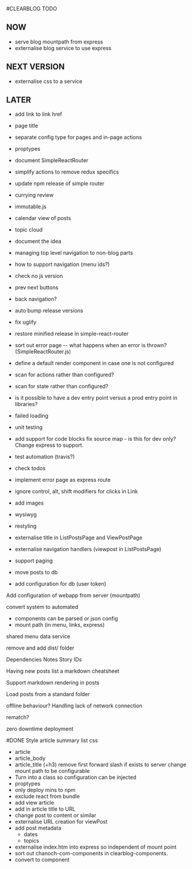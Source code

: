 #CLEARBLOG TODO 
## NOW
- serve blog mountpath from express
- externalise blog service to use express

## NEXT VERSION
- externalise css to a service

## LATER
- add link to link href

- page title
- separate config type for pages and in-page actions
- proptypes
- document SimpleReactRouter

- simplify actions to remove redux specifics
- update npm release of simple router

- currying review
- immutable.js
- calendar view of posts
- topic cloud
- document the idea
- managing top level navigation to non-blog parts
- how to support navigation (menu ids?)
- check no js version
- prev next buttons
- back navigation?
- auto bump release versions
- fix uglify
- restore minified release in simple-react-router
- sort out error page
 -- what happens when an error is thrown? (SimpleReactRouter.js)
- define a default render component in case one is not configured
- scan for actions rather than configured? 
- scan for state rather than configured?
- is it possible to have a dev entry point versus a prod entry point in libraries?
- failed loading
- unit testing
- add support for code blocks
fix source map - is this for dev only? Change express to support.
- test automation (travis?)
- check todos

- implement error page as express route
- ignore control, alt, shift modifiers for clicks in Link
- add images
- wysiwyg
- restyling
- externalise title in ListPostsPage and ViewPostPage
- externalise navigation handlers (viewpost in ListPostsPage)
- support paging
- move posts to db
 - add configuration for db (user token)

Add configuration of webapp from server (mountpath)

convert system to automated
 - components can be parsed or json config
 - mount path (in menu, links, express)


shared menu data service

remove and add dist/ folder


Dependencies
Notes
Story IDs

Having new posts list a markdown cheatsheet

Support markdown rendering in posts

Load posts from a standard folder

offline behaviour?
Handling lack of network connection

rematch? 

zero downtime deployment

#DONE
Style article summary list
css
- article
- article_body
- article_title (+h3)
remove first forward slash if exists to server
change mount path to be configurable
- Turn into a class so configuration can be injected
- proptypes
- only deploy mins to npm
- exclude react from bundle
- add view article
- add in article title to URL
- change post to content or similar
- externalise URL creation for viewPost
- add post metadata
    - dates 
    - topics
- externalise index.htm into express so independent of mount point
- sort out chanoch-com-components in clearblog-components. 
- convert to component
